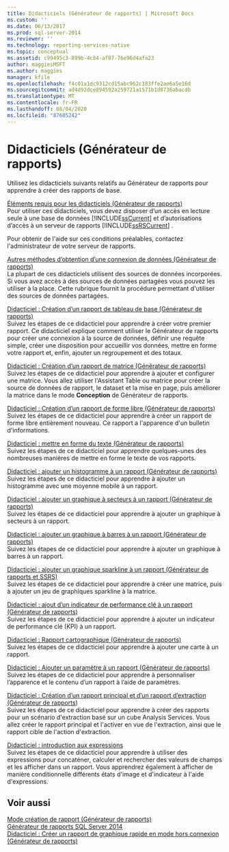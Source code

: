 ```yaml
---
title: Didacticiels (Générateur de rapports) | Microsoft Docs
ms.custom: ''
ms.date: 06/13/2017
ms.prod: sql-server-2014
ms.reviewer: ''
ms.technology: reporting-services-native
ms.topic: conceptual
ms.assetid: c99495c3-899b-4c84-af87-76e96d4afa23
author: maggiesMSFT
ms.author: maggies
manager: kfile
ms.openlocfilehash: f4c01a1dc9312cd15abc962c183ffe2ae6a5e16d
ms.sourcegitcommit: ad4d92dce894592a259721a1571b1d8736abacdb
ms.translationtype: MT
ms.contentlocale: fr-FR
ms.lasthandoff: 08/04/2020
ms.locfileid: "87605242"
---
```

# <a name="tutorials-report-builder"></a>Didacticiels (Générateur de rapports)
  Utilisez les didacticiels suivants relatifs au Générateur de rapports pour apprendre à créer des rapports de base.  
  
 [Éléments requis pour les didacticiels &#40;Générateur de rapports&#41;](prerequisites-for-tutorials-report-builder.md)  
 Pour utiliser ces didacticiels, vous devez disposer d’un accès en lecture seule à une base de données [!INCLUDE[ssCurrent](../includes/sscurrent-md.md)] et d’autorisations d’accès à un serveur de rapports [!INCLUDE[ssRSCurrent](../includes/ssrscurrent-md.md)] .  
  
 Pour obtenir de l'aide sur ces conditions préalables, contactez l'administrateur de votre serveur de rapports.  
  
 [Autres méthodes d’obtention d’une connexion de données &#40;Générateur de rapports&#41;](alternative-ways-to-get-a-data-connection-report-builder.md)  
 La plupart de ces didacticiels utilisent des sources de données incorporées. Si vous avez accès à des sources de données partagées vous pouvez les utiliser à la place. Cette rubrique fournit la procédure permettant d'utiliser des sources de données partagées.  
  
 [Didacticiel : Création d’un rapport de tableau de base &#40;Générateur de rapports&#41;](tutorial-creating-a-basic-table-report-report-builder.md)  
 Suivez les étapes de ce didacticiel pour apprendre à créer votre premier rapport. Ce didacticiel explique comment utiliser le Générateur de rapports pour créer une connexion à la source de données, définir une requête simple, créer une disposition pour accueillir vos données, mettre en forme votre rapport et, enfin, ajouter un regroupement et des totaux.  
  
 [Didacticiel : Création d’un rapport de matrice &#40;Générateur de rapports&#41;](tutorial-creating-a-matrix-report-report-builder.md)  
 Suivez les étapes de ce didacticiel pour apprendre à ajouter et configurer une matrice. Vous allez utiliser l'Assistant Table ou matrice pour créer la source de données de rapport, le dataset et la mise en page, puis améliorer la matrice dans le mode **Conception** de Générateur de rapports.  
  
 [Didacticiel : Création d’un rapport de forme libre &#40;Générateur de rapports&#41;](tutorial-creating-a-free-form-report-report-builder.md)  
 Suivez les étapes de ce didacticiel pour apprendre à créer un rapport de forme libre entièrement nouveau. Ce rapport a l'apparence d'un bulletin d'informations.  
  
 [Didacticiel : mettre en forme du texte &#40;Générateur de rapports&#41;](tutorial-format-text-report-builder.md)  
 Suivez les étapes de ce didacticiel pour apprendre quelques-unes des nombreuses manières de mettre en forme le texte de vos rapports.  
  
 [Didacticiel : ajouter un histogramme à un rapport &#40;Générateur de rapports&#41;](tutorial-add-a-column-chart-to-your-report-report-builder.md)  
 Suivez les étapes de ce didacticiel pour apprendre à ajouter un histogramme avec une moyenne mobile à un rapport.  
  
 [Didacticiel : ajouter un graphique à secteurs à un rapport &#40;Générateur de rapports&#41;](tutorial-add-a-pie-chart-to-your-report-report-builder.md)  
 Suivez les étapes de ce didacticiel pour apprendre à ajouter un graphique à secteurs à un rapport.  
  
 [Didacticiel : ajouter un graphique à barres à un rapport &#40;Générateur de rapports&#41;](tutorial-add-a-bar-chart-to-your-report-report-builder.md)  
 Suivez les étapes de ce didacticiel pour apprendre à ajouter un graphique à barres à un rapport.  
  
 [Didacticiel : ajouter un graphique sparkline à un rapport &#40;Générateur de rapports et SSRS&#41;](tutorial-add-a-sparkline-to-your-report-report-builder.md)  
 Suivez les étapes de ce didacticiel pour apprendre à créer une matrice, puis à ajouter un jeu de graphiques sparkline à la matrice.  
  
 [Didacticiel : ajout d’un indicateur de performance clé à un rapport &#40;Générateur de rapports&#41;](tutorial-adding-a-kpi-to-your-report-report-builder.md)  
 Suivez les étapes de ce didacticiel pour apprendre à ajouter un indicateur de performance clé (KPI) à un rapport.  
  
 [Didacticiel : Rapport cartographique &#40;Générateur de rapports&#41;](tutorial-map-report-report-builder.md)  
 Suivez les étapes de ce didacticiel pour apprendre à ajouter une carte à un rapport.  
  
 [Didacticiel : Ajouter un paramètre à un rapport &#40;Générateur de rapports&#41;](tutorial-add-a-parameter-to-your-report-report-builder.md)  
 Suivez les étapes de ce didacticiel pour apprendre à personnaliser l’apparence et le contenu d’un rapport à l’aide de paramètres.  
  
 [Didacticiel : Création d’un rapport principal et d’un rapport d’extraction &#40;Générateur de rapports&#41;](tutorial-creating-drillthrough-and-main-reports-report-builder.md)  
 Suivez les étapes de ce didacticiel pour apprendre à créer des rapports pour un scénario d'extraction basé sur un cube Analysis Services. Vous allez créer le rapport principal et l'activer en vue de l'extraction, ainsi que le rapport cible de l'action d'extraction.  
  
 [Didacticiel : introduction aux expressions](tutorial-introducing-expressions.md)  
 Suivez les étapes de ce didacticiel pour apprendre à utiliser des expressions pour concaténer, calculer et rechercher des valeurs de champs et les afficher dans un rapport. Vous apprendrez également à afficher de manière conditionnelle différents états d'image et d'indicateur à l'aide d'expressions.  
  
## <a name="see-also"></a>Voir aussi  
 [Mode création de rapport &#40;Générateur de rapports&#41;](report-builder/report-design-view-report-builder.md)   
 [Générateur de rapports SQL Server 2014](report-builder/report-builder-in-sql-server-2016.md)   
 [Didacticiel : Créer un rapport de graphique rapide en mode hors connexion &#40;Générateur de rapports&#41;](report-builder/tutorial-create-a-quick-chart-report-offline-report-builder.md)  
  
  

